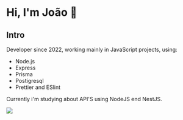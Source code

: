 # Hi, I'm João 👋

## Intro

Developer since 2022, working mainly in JavaScript projects, using:

- Node.js 
- Express
- Prisma
- Postigresql
- Prettier and ESlint

Currently i'm studying about API'S using NodeJS end NestJS.


<a href="https://www.linkedin.com/in/joaomoraes73" target="_blank"><img src="https://img.shields.io/badge/-LinkedIn-%230077B5?style=for-the-badge&logo=linkedin&logoColor=white" target="_blank"></a> 
